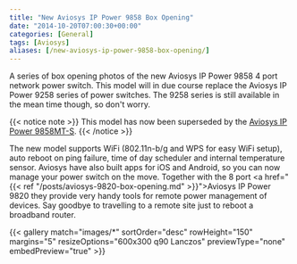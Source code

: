 ```yaml
---
title: "New Aviosys IP Power 9858 Box Opening"
date: "2014-10-20T07:00:30+00:00"
categories: [General]
tags: [Aviosys]
aliases: [/new-aviosys-ip-power-9858-box-opening/]
---
```


A series of box opening photos of the new Aviosys IP Power 9858 4 port network power switch. This model will in due course replace the Aviosys IP Power 9258 series of power switches. The 9258 series is still available in the mean time though, so don't worry.

{{< notice note >}}
This model has now been superseded by the [Aviosys IP Power 9858MT-S](https://www.openxtra.co.uk/aviosys-ip-power-switch-9858mt-s-4-port.html).
{{< /notice >}}

The new model supports WiFi (802.11n-b/g and WPS for easy WiFi setup), auto reboot on ping failure, time of day scheduler and internal temperature sensor. Aviosys have also built apps for iOS and Android, so you can now manage your power switch on the move. Together with the 8 port <a href="{{< ref "/posts/aviosys-9820-box-opening.md" >}}">Aviosys IP Power 9820</a> they provide very handy tools for remote power management of devices. Say goodbye to travelling to a remote site just to reboot a broadband router.

{{< gallery match="images/*"
            sortOrder="desc"
            rowHeight="150"
            margins="5"
            resizeOptions="600x300 q90 Lanczos"
            previewType="none"
            embedPreview="true" >}}
